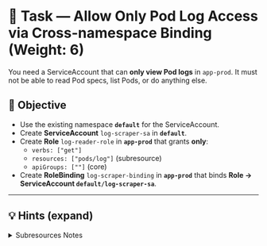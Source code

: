 # 🧩 Task — Allow Only Pod Log Access via Cross-namespace Binding (Weight: 6)

You need a ServiceAccount that can **only view Pod logs** in `app-prod`. It must not be able to read Pod specs, list Pods, or do anything else.

## 🎯 Objective
- Use the existing namespace **`default`** for the ServiceAccount.
- Create **ServiceAccount** `log-scraper-sa` in **`default`**.
- Create **Role** `log-reader-role` in **`app-prod`** that grants **only**:
  - `verbs: ["get"]`
  - `resources: ["pods/log"]` (subresource)
  - `apiGroups: [""]` (core)
- Create **RoleBinding** `log-scraper-binding` in **`app-prod`** that binds **Role → ServiceAccount `default/log-scraper-sa`**.


---

## 💡 Hints (expand)
<details>
<summary>Subresources Notes</summary>


<details>
<summary>Imperative commands</summary>

```bash
kubectl create sa -n default log-scraper-sa

kubectl create role log-reader-role \
  -n app-prod \
  --verb=get \
  --resource=pods/log

kubectl create rolebinding log-scraper-binding \
  -n app-prod \
  --role=log-reader-role \
  --serviceaccount default:log-scraper-sa
```

</details>

<details> <summary>Impersonation test</summary>
  
```bash 
# positive (in app-prod, subresource=log)
kubectl auth can-i -n app-prod get pods --subresource=log \
  --as=system:serviceaccount:default:log-scraper-sa

# negatives
kubectl auth can-i -n app-prod get pods \
  --as=system:serviceaccount:default:log-scraper-sa

kubectl auth can-i -n app-prod list pods --subresource=log \
  --as=system:serviceaccount:default:log-scraper-sa

kubectl auth can-i -n default get pods --subresource=log \
  --as=system:serviceaccount:default:log-scraper-sa
```
<details> <summary>Minimal YAML (optional)</summary>

```yaml
apiVersion: v1
kind: ServiceAccount
metadata:
  name: log-scraper-sa
  namespace: default
---
apiVersion: rbac.authorization.k8s.io/v1
kind: Role
metadata:
  name: log-reader-role
  namespace: app-prod
rules:
- apiGroups: [""]
  resources: ["pods/log"]
  verbs: ["get"]
---
apiVersion: rbac.authorization.k8s.io/v1
kind: RoleBinding
metadata:
  name: log-scraper-binding
  namespace: app-prod
roleRef:
  apiGroup: rbac.authorization.k8s.io
  kind: Role
  name: log-reader-role
subjects:
- kind: ServiceAccount
  name: log-scraper-sa
  namespace: default
```
</details>

